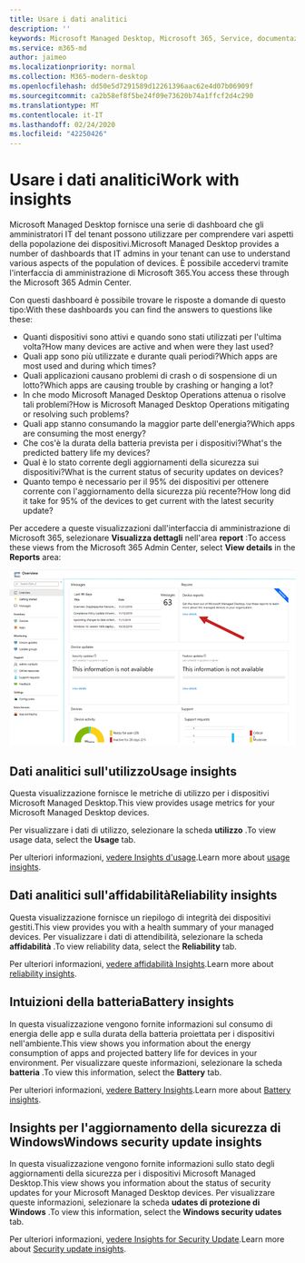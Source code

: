```yaml
---
title: Usare i dati analitici
description: ''
keywords: Microsoft Managed Desktop, Microsoft 365, Service, documentazione
ms.service: m365-md
author: jaimeo
ms.localizationpriority: normal
ms.collection: M365-modern-desktop
ms.openlocfilehash: dd50e5d7291589d12261396aac62e4d07b06909f
ms.sourcegitcommit: ca2b58ef8f5be24f09e73620b74a1ffcf2d4c290
ms.translationtype: MT
ms.contentlocale: it-IT
ms.lasthandoff: 02/24/2020
ms.locfileid: "42250426"
---
```

# <a name="work-with-insights"></a><span data-ttu-id="e2121-103">Usare i dati analitici</span><span class="sxs-lookup"><span data-stu-id="e2121-103">Work with insights</span></span>

<span data-ttu-id="e2121-104">Microsoft Managed Desktop fornisce una serie di dashboard che gli amministratori IT del tenant possono utilizzare per comprendere vari aspetti della popolazione dei dispositivi.</span><span class="sxs-lookup"><span data-stu-id="e2121-104">Microsoft Managed Desktop provides a number of dashboards that IT admins in your tenant can use to understand various aspects of the population of devices.</span></span> <span data-ttu-id="e2121-105">È possibile accedervi tramite l'interfaccia di amministrazione di Microsoft 365.</span><span class="sxs-lookup"><span data-stu-id="e2121-105">You access these through the Microsoft 365 Admin Center.</span></span>

<span data-ttu-id="e2121-106">Con questi dashboard è possibile trovare le risposte a domande di questo tipo:</span><span class="sxs-lookup"><span data-stu-id="e2121-106">With these dashboards you can find the answers to questions like these:</span></span>

- <span data-ttu-id="e2121-107">Quanti dispositivi sono attivi e quando sono stati utilizzati per l'ultima volta?</span><span class="sxs-lookup"><span data-stu-id="e2121-107">How many devices are active and when were they last used?</span></span>
- <span data-ttu-id="e2121-108">Quali app sono più utilizzate e durante quali periodi?</span><span class="sxs-lookup"><span data-stu-id="e2121-108">Which apps are most used and during which times?</span></span>
- <span data-ttu-id="e2121-109">Quali applicazioni causano problemi di crash o di sospensione di un lotto?</span><span class="sxs-lookup"><span data-stu-id="e2121-109">Which apps are causing trouble by crashing or hanging a lot?</span></span>
- <span data-ttu-id="e2121-110">In che modo Microsoft Managed Desktop Operations attenua o risolve tali problemi?</span><span class="sxs-lookup"><span data-stu-id="e2121-110">How is Microsoft Managed Desktop Operations mitigating or resolving such problems?</span></span>
- <span data-ttu-id="e2121-111">Quali app stanno consumando la maggior parte dell'energia?</span><span class="sxs-lookup"><span data-stu-id="e2121-111">Which apps are consuming the most energy?</span></span>
- <span data-ttu-id="e2121-112">Che cos'è la durata della batteria prevista per i dispositivi?</span><span class="sxs-lookup"><span data-stu-id="e2121-112">What's the predicted battery life my devices?</span></span>
- <span data-ttu-id="e2121-113">Qual è lo stato corrente degli aggiornamenti della sicurezza sui dispositivi?</span><span class="sxs-lookup"><span data-stu-id="e2121-113">What is the current status of security updates on devices?</span></span>
- <span data-ttu-id="e2121-114">Quanto tempo è necessario per il 95% dei dispositivi per ottenere corrente con l'aggiornamento della sicurezza più recente?</span><span class="sxs-lookup"><span data-stu-id="e2121-114">How long did it take for 95% of the devices to get current with the latest security update?</span></span>

<span data-ttu-id="e2121-115">Per accedere a queste visualizzazioni dall'interfaccia di amministrazione di Microsoft 365, selezionare **Visualizza dettagli** nell'area **report** :</span><span class="sxs-lookup"><span data-stu-id="e2121-115">To access these views from the Microsoft 365 Admin Center, select **View details** in the **Reports** area:</span></span>

![Interfaccia di amministrazione con area report nell'angolo in alto a destra, inclusa la scheda report del dispositivo e il collegamento "Visualizza dettagli".](../../media/insights_overview.png)



## <a name="usage-insights"></a><span data-ttu-id="e2121-117">Dati analitici sull'utilizzo</span><span class="sxs-lookup"><span data-stu-id="e2121-117">Usage insights</span></span>
<span data-ttu-id="e2121-118">Questa visualizzazione fornisce le metriche di utilizzo per i dispositivi Microsoft Managed Desktop.</span><span class="sxs-lookup"><span data-stu-id="e2121-118">This view provides usage metrics for your Microsoft Managed Desktop devices.</span></span> 

<span data-ttu-id="e2121-119">Per visualizzare i dati di utilizzo, selezionare la scheda **utilizzo** .</span><span class="sxs-lookup"><span data-stu-id="e2121-119">To view usage data, select the **Usage** tab.</span></span>

<span data-ttu-id="e2121-120">Per ulteriori informazioni, [vedere Insights d'usage](usage-insights.md).</span><span class="sxs-lookup"><span data-stu-id="e2121-120">Learn more about [usage insights](usage-insights.md).</span></span>

## <a name="reliability-insights"></a><span data-ttu-id="e2121-121">Dati analitici sull'affidabilità</span><span class="sxs-lookup"><span data-stu-id="e2121-121">Reliability insights</span></span>
<span data-ttu-id="e2121-122">Questa visualizzazione fornisce un riepilogo di integrità dei dispositivi gestiti.</span><span class="sxs-lookup"><span data-stu-id="e2121-122">This view provides you with a health summary of your managed devices.</span></span> <span data-ttu-id="e2121-123">Per visualizzare i dati di attendibilità, selezionare la scheda **affidabilità** .</span><span class="sxs-lookup"><span data-stu-id="e2121-123">To view reliability data, select the **Reliability** tab.</span></span>

<span data-ttu-id="e2121-124">Per ulteriori informazioni, [vedere affidabilità Insights](reliability-insights.md).</span><span class="sxs-lookup"><span data-stu-id="e2121-124">Learn more about [reliability insights](reliability-insights.md).</span></span>

## <a name="battery-insights"></a><span data-ttu-id="e2121-125">Intuizioni della batteria</span><span class="sxs-lookup"><span data-stu-id="e2121-125">Battery insights</span></span>
<span data-ttu-id="e2121-126">In questa visualizzazione vengono fornite informazioni sul consumo di energia delle app e sulla durata della batteria proiettata per i dispositivi nell'ambiente.</span><span class="sxs-lookup"><span data-stu-id="e2121-126">This view shows you information about the energy consumption of apps and projected battery life for devices in your environment.</span></span> <span data-ttu-id="e2121-127">Per visualizzare queste informazioni, selezionare la scheda **batteria** .</span><span class="sxs-lookup"><span data-stu-id="e2121-127">To view this information, select the **Battery** tab.</span></span>

<span data-ttu-id="e2121-128">Per ulteriori informazioni, [vedere Battery Insights](battery-insights.md).</span><span class="sxs-lookup"><span data-stu-id="e2121-128">Learn more about [Battery insights](battery-insights.md).</span></span>

## <a name="windows-security-update-insights"></a><span data-ttu-id="e2121-129">Insights per l'aggiornamento della sicurezza di Windows</span><span class="sxs-lookup"><span data-stu-id="e2121-129">Windows security update insights</span></span>

<span data-ttu-id="e2121-130">In questa visualizzazione vengono fornite informazioni sullo stato degli aggiornamenti della sicurezza per i dispositivi Microsoft Managed Desktop.</span><span class="sxs-lookup"><span data-stu-id="e2121-130">This view shows you information about the status of security updates for your Microsoft Managed Desktop devices.</span></span> <span data-ttu-id="e2121-131">Per visualizzare queste informazioni, selezionare la scheda **udates di protezione di Windows** .</span><span class="sxs-lookup"><span data-stu-id="e2121-131">To view this information, select the **Windows security udates** tab.</span></span>

<span data-ttu-id="e2121-132">Per ulteriori informazioni, [vedere Insights for Security Update](security-update-insights.md).</span><span class="sxs-lookup"><span data-stu-id="e2121-132">Learn more about [Security update insights](security-update-insights.md).</span></span>
